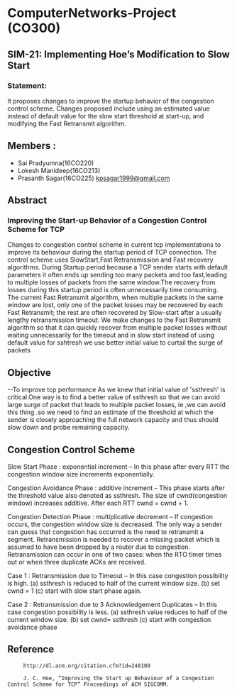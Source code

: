 # ComputerNetworks-Project (CO300)

## SIM-21:  Implementing Hoe’s Modification to Slow Start

### Statement:

It proposes changes to improve the startup behavior of the congestion control scheme.
Changes proposed include using an estimated value instead of default value for the slow start
threshold at start-up, and modifying the Fast Retransmit algorithm.

## Members :
* Sai Pradyumna(16CO220) 
* Lokesh Manideep(16CO213)
* Prasanth Sagar(16CO225) kpsagar1999@gmail.com
 
 ## Abstract
 ### Improving the Start-up Behavior of a Congestion Control Scheme for TCP
 Changes to congestion control scheme in current tcp implementations to improve its behaviour during the startup period of TCP connection.
 The control scheme uses SlowStart,Fast Retransmission and Fast recovery algorithms.
 During Startup period because a TCP sender starts with default parameters it often ends up sending too many packets and too fast,leading to multiple losses of packets from the same window.The recovery from losses during this startup period is often unnecessarily time consuming.
 The current Fast Retransmit algorithm, when multiple packets in the same window are lost, only one of the packet losses may be recovered by each Fast Retransmit; the rest are often recovered by Slow-start after a usually lengthy retransmission timeout.
 We make changes to the Fast Retransmit algorithm so that it can quickly recover from multiple packet losses without waiting unnecessarily for the timeout and in slow start instead of using default value for sshtresh we use better initial value to curtail the surge of packets
 
 ## Objective
 --To improve tcp performance
 As we knew that initial value of 'ssthresh' is critical.One way is to find a better value of ssthresh so that we can avoid large surge of packet that leads to multiple packet losses, ie ,we can avoid this thing .so we need to find an estimate of the threshold at which the sender is closely approaching the full network capacity and thus should slow down and probe remaining capacity.
 
 ## Congestion Control Scheme
 
 Slow Start Phase : exponential increment – In this phase after every RTT the congestion window size increments exponentially.
 
 Congestion Avoidance Phase : additive increment – This phase starts after the threshold value also denoted as ssthresh. The size of cwnd(congestion window) increases additive. After each RTT cwnd = cwnd + 1.

Congestion Detection Phase : multiplicative decrement – If congestion occurs, the congestion window size is decreased. The only way a sender can guess that congestion has occurred is the need to retransmit a segment. Retransmission is needed to recover a missing packet which is assumed to have been dropped by a router due to congestion. Retransmission can occur in one of two cases: when the RTO timer times out or when three duplicate ACKs are received.
 
 Case 1 : Retransmission due to Timeout – In this case congestion possibility is high.
    (a) ssthresh is reduced to half of the current window size.
    (b) set cwnd = 1
    (c) start with slow start phase again.

Case 2 : Retransmission due to 3 Acknowledgement Duplicates – In this case congestion possibility is less.
    (a) ssthresh value reduces to half of the current window size.
    (b) set cwnd= ssthresh
    (c) start with congestion avoidance phase 
   
 ## Reference 
 
         http://dl.acm.org/citation.cfm?id=248180
 
         J. C. Hoe, “Improving the Start up Behaviour of a Congestion Control Scheme for TCP” Proceedings of ACM SIGCOMM.

